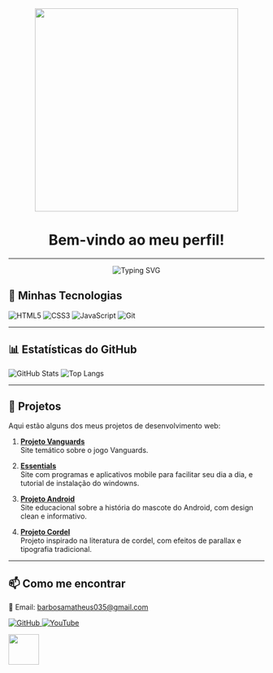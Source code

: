 <div align="center">
<img src="https://media4.giphy.com/media/v1.Y2lkPTc5MGI3NjExNWpvdHZlOTY3MWh0aTVsbXN5NTY2aHZ5b2E1NjBoMXozeGQwOG91aiZlcD12MV9pbnRlcm5hbF9naWZfYnlfaWQmY3Q9dg/VixgE40gG7psuxARiB/giphy.gif" width="400">
  <h1>Bem-vindo ao meu perfil!</h1>
</div>

---

<!-- Banner animado -->
<div align="center">
<img src="https://readme-typing-svg.herokuapp.com?font=Fira+Code&size=32&duration=2800&pause=2000&color=38C2FF&center=true&vCenter=true&width=940&lines=Olá,+eu+sou+Matheus+Barbosa!+👋;Estudante+de+Desenvolvimento+Web+💻;HTML,+CSS+e+muito+aprendizado!+🚀" alt="Typing SVG" />
</div>

## 🔧 Minhas Tecnologias

<p>
<img src="https://img.shields.io/badge/HTML5-E34F26?style=for-the-badge&logo=html5&logoColor=white" alt="HTML5"/>
<img src="https://img.shields.io/badge/CSS3-1572B6?style=for-the-badge&logo=css3&logoColor=white" alt="CSS3"/>
<img src="https://img.shields.io/badge/JavaScript-F7DF1E?style=for-the-badge&logo=javascript&logoColor=black" alt="JavaScript"/>
<img src="https://img.shields.io/badge/Git-F05032?style=for-the-badge&logo=git&logoColor=white" alt="Git"/>
</p>

---

## 📊 Estatísticas do GitHub

<img src="https://github-readme-stats.vercel.app/api?username=MatheusBarbosaCoreia&show_icons=true&theme=radical" alt="GitHub Stats"/>
<img src="https://github-readme-stats.vercel.app/api/top-langs/?username=MatheusBarbosaCoreia&layout=compact&theme=radical" alt="Top Langs"/>

---

## 📂 Projetos

Aqui estão alguns dos meus projetos de desenvolvimento web:

1. **[Projeto Vanguards](https://matheusbarbosacoreia.github.io/Projeto-Vanguards/)**  
   Site temático sobre o jogo Vanguards.

2. **[Essentials](https://matheusbarbosacoreia.github.io/Essentials/imagens/Pagina2.html)**  
   Site com programas e aplicativos mobile para facilitar seu dia a dia, e tutorial de instalação do windowns.

3. **[Projeto Android](https://matheusbarbosacoreia.github.io/Projeto-Android/)**  
   Site educacional sobre a história do mascote do Android, com design clean e informativo.

4. **[Projeto Cordel](https://matheusbarbosacoreia.github.io/Projeto-Cordel/)**  
   Projeto inspirado na literatura de cordel, com efeitos de parallax e tipografia tradicional.

---

## 📫 Como me encontrar


  📧 Email: barbosamatheus035@gmail.com

<p>
  <a href="https://github.com/MatheusBarbosaCoreia" target="_blank">
    <img src="https://img.shields.io/badge/GitHub-181717?style=for-the-badge&logo=github&logoColor=white" alt="GitHub"/>
  </a>
  <a href="https://www.youtube.com/@Paulin_bakna" target="_blank">
    <img src="https://img.shields.io/badge/YouTube-FF0000?style=for-the-badge&logo=youtube&logoColor=white" alt="YouTube"/>
  </a>
</p>

<img src="https://media.giphy.com/media/LMt9638dO8dftAjtco/giphy.gif" width="60"/>
